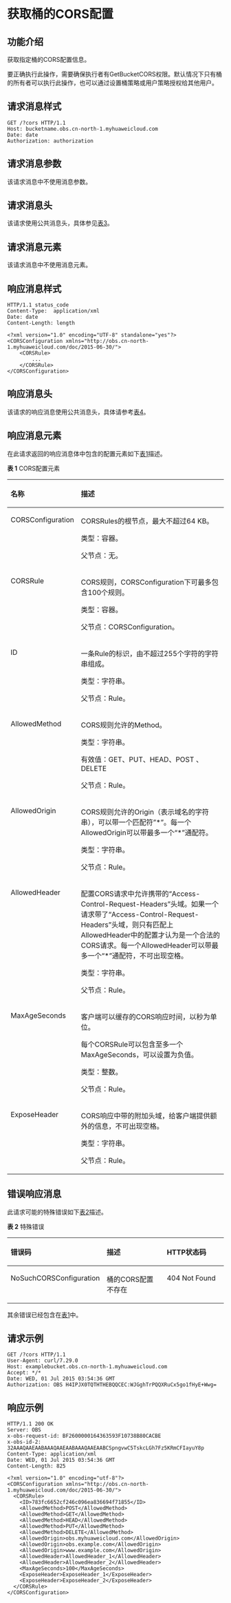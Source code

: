 # 获取桶的CORS配置<a name="ZH-CN_TOPIC_0100846771"></a>

## 功能介绍<a name="section5584184924715"></a>

获取指定桶的CORS配置信息。

要正确执行此操作，需要确保执行者有GetBucketCORS权限。默认情况下只有桶的所有者可以执行此操作，也可以通过设置桶策略或用户策略授权给其他用户。

## 请求消息样式<a name="section34774393"></a>

```
GET /?cors HTTP/1.1 
Host: bucketname.obs.cn-north-1.myhuaweicloud.com 
Date: date
Authorization: authorization
```

## 请求消息参数<a name="section44534087"></a>

该请求消息中不使用消息参数。

## 请求消息头<a name="section65262468"></a>

该请求使用公共消息头，具体参见[表3](REST-API介绍.md#table25197309)。

## 请求消息元素<a name="section50491305"></a>

该请求消息中不使用消息元素。

## 响应消息样式<a name="section51768568"></a>

```
HTTP/1.1 status_code
Content-Type:  application/xml 
Date: date
Content-Length: length

<?xml version="1.0" encoding="UTF-8" standalone="yes"?> 
<CORSConfiguration xmlns="http://obs.cn-north-1.myhuaweicloud.com/doc/2015-06-30/"> 
    <CORSRule> 
        ... 
    </CORSRule> 
</CORSConfiguration>
```

## 响应消息头<a name="section63263928"></a>

该请求的响应消息使用公共消息头，具体请参考[表4](REST-API介绍.md#d0e686)。

## 响应消息元素<a name="section32504443"></a>

在此请求返回的响应消息体中包含的配置元素如下[表1](#table2259502317110)描述。

**表 1**  CORS配置元素

<a name="table2259502317110"></a>
<table><thead align="left"><tr id="row663422"><th class="cellrowborder" valign="top" width="28.28%" id="mcps1.2.3.1.1"><p id="p53737197"><a name="p53737197"></a><a name="p53737197"></a>名称</p>
</th>
<th class="cellrowborder" valign="top" width="71.72%" id="mcps1.2.3.1.2"><p id="p57745689"><a name="p57745689"></a><a name="p57745689"></a>描述</p>
</th>
</tr>
</thead>
<tbody><tr id="row46889193"><td class="cellrowborder" valign="top" width="28.28%" headers="mcps1.2.3.1.1 "><p id="p39928261"><a name="p39928261"></a><a name="p39928261"></a>CORSConfiguration</p>
</td>
<td class="cellrowborder" valign="top" width="71.72%" headers="mcps1.2.3.1.2 "><p id="p12963734"><a name="p12963734"></a><a name="p12963734"></a>CORSRules的根节点，最大不超过64 KB。</p>
<p id="p49564750"><a name="p49564750"></a><a name="p49564750"></a>类型：容器。</p>
<p id="p43429572"><a name="p43429572"></a><a name="p43429572"></a>父节点：无。</p>
</td>
</tr>
<tr id="row55321833"><td class="cellrowborder" valign="top" width="28.28%" headers="mcps1.2.3.1.1 "><p id="p51883501"><a name="p51883501"></a><a name="p51883501"></a>CORSRule</p>
</td>
<td class="cellrowborder" valign="top" width="71.72%" headers="mcps1.2.3.1.2 "><p id="p41814016"><a name="p41814016"></a><a name="p41814016"></a>CORS规则，CORSConfiguration下可最多包含100个规则。</p>
<p id="p40781832"><a name="p40781832"></a><a name="p40781832"></a>类型：容器。</p>
<p id="p31492173"><a name="p31492173"></a><a name="p31492173"></a>父节点：CORSConfiguration。</p>
</td>
</tr>
<tr id="row14994104"><td class="cellrowborder" valign="top" width="28.28%" headers="mcps1.2.3.1.1 "><p id="p6562892"><a name="p6562892"></a><a name="p6562892"></a>ID</p>
</td>
<td class="cellrowborder" valign="top" width="71.72%" headers="mcps1.2.3.1.2 "><p id="p61832237"><a name="p61832237"></a><a name="p61832237"></a>一条Rule的标识，由不超过255个字符的字符串组成。</p>
<p id="p19619221"><a name="p19619221"></a><a name="p19619221"></a>类型：字符串。</p>
<p id="p42355266"><a name="p42355266"></a><a name="p42355266"></a>父节点：Rule。</p>
</td>
</tr>
<tr id="row45653075"><td class="cellrowborder" valign="top" width="28.28%" headers="mcps1.2.3.1.1 "><p id="p6911634"><a name="p6911634"></a><a name="p6911634"></a>AllowedMethod</p>
</td>
<td class="cellrowborder" valign="top" width="71.72%" headers="mcps1.2.3.1.2 "><p id="p22971514"><a name="p22971514"></a><a name="p22971514"></a>CORS规则允许的Method。</p>
<p id="p5417036"><a name="p5417036"></a><a name="p5417036"></a>类型：字符串。</p>
<p id="p48753330"><a name="p48753330"></a><a name="p48753330"></a>有效值：GET、PUT、HEAD、POST 、DELETE</p>
<p id="p36126787"><a name="p36126787"></a><a name="p36126787"></a>父节点：Rule。</p>
</td>
</tr>
<tr id="row56705634"><td class="cellrowborder" valign="top" width="28.28%" headers="mcps1.2.3.1.1 "><p id="p29753651"><a name="p29753651"></a><a name="p29753651"></a>AllowedOrigin</p>
</td>
<td class="cellrowborder" valign="top" width="71.72%" headers="mcps1.2.3.1.2 "><p id="p61235532"><a name="p61235532"></a><a name="p61235532"></a>CORS规则允许的Origin（表示域名的字符串），可以带一个匹配符”*”。每一个AllowedOrigin可以带最多一个“*”通配符。</p>
<p id="p14248884"><a name="p14248884"></a><a name="p14248884"></a>类型：字符串。</p>
<p id="p61131094"><a name="p61131094"></a><a name="p61131094"></a>父节点：Rule。</p>
</td>
</tr>
<tr id="row13308941"><td class="cellrowborder" valign="top" width="28.28%" headers="mcps1.2.3.1.1 "><p id="p4282435"><a name="p4282435"></a><a name="p4282435"></a>AllowedHeader</p>
</td>
<td class="cellrowborder" valign="top" width="71.72%" headers="mcps1.2.3.1.2 "><p id="p11332925"><a name="p11332925"></a><a name="p11332925"></a>配置CORS请求中允许携带的“Access-Control-Request-Headers”头域。如果一个请求带了“Access-Control-Request-Headers”头域，则只有匹配上AllowedHeader中的配置才认为是一个合法的CORS请求。每一个AllowedHeader可以带最多一个“*”通配符，不可出现空格。</p>
<p id="p34887463"><a name="p34887463"></a><a name="p34887463"></a>类型：字符串。</p>
<p id="p45551715"><a name="p45551715"></a><a name="p45551715"></a>父节点：Rule。</p>
</td>
</tr>
<tr id="row7312259"><td class="cellrowborder" valign="top" width="28.28%" headers="mcps1.2.3.1.1 "><p id="p55422103"><a name="p55422103"></a><a name="p55422103"></a>MaxAgeSeconds</p>
</td>
<td class="cellrowborder" valign="top" width="71.72%" headers="mcps1.2.3.1.2 "><p id="p60005388"><a name="p60005388"></a><a name="p60005388"></a>客户端可以缓存的CORS响应时间，以秒为单位。</p>
<p id="p3177586"><a name="p3177586"></a><a name="p3177586"></a>每个CORSRule可以包含至多一个MaxAgeSeconds，可以设置为负值。</p>
<p id="p28598282"><a name="p28598282"></a><a name="p28598282"></a>类型：整数。</p>
<p id="p56057947"><a name="p56057947"></a><a name="p56057947"></a>父节点：Rule。</p>
</td>
</tr>
<tr id="row34759480"><td class="cellrowborder" valign="top" width="28.28%" headers="mcps1.2.3.1.1 "><p id="p64054462"><a name="p64054462"></a><a name="p64054462"></a>ExposeHeader</p>
</td>
<td class="cellrowborder" valign="top" width="71.72%" headers="mcps1.2.3.1.2 "><p id="p21028933"><a name="p21028933"></a><a name="p21028933"></a>CORS响应中带的附加头域，给客户端提供额外的信息，不可出现空格。</p>
<p id="p55042672"><a name="p55042672"></a><a name="p55042672"></a>类型：字符串。</p>
<p id="p25622004"><a name="p25622004"></a><a name="p25622004"></a>父节点：Rule。</p>
</td>
</tr>
</tbody>
</table>

## 错误响应消息<a name="section24104539"></a>

此请求可能的特殊错误如下[表2](#table2262289217914)描述。

**表 2**  特殊错误

<a name="table2262289217914"></a>
<table><thead align="left"><tr id="row19846403"><th class="cellrowborder" valign="top" width="33.33333333333333%" id="mcps1.2.4.1.1"><p id="p64054849"><a name="p64054849"></a><a name="p64054849"></a>错误码</p>
</th>
<th class="cellrowborder" valign="top" width="33.33333333333333%" id="mcps1.2.4.1.2"><p id="p21060291"><a name="p21060291"></a><a name="p21060291"></a>描述</p>
</th>
<th class="cellrowborder" valign="top" width="33.33333333333333%" id="mcps1.2.4.1.3"><p id="p28162034"><a name="p28162034"></a><a name="p28162034"></a>HTTP状态码</p>
</th>
</tr>
</thead>
<tbody><tr id="row66532277"><td class="cellrowborder" valign="top" width="33.33333333333333%" headers="mcps1.2.4.1.1 "><p id="p20405365"><a name="p20405365"></a><a name="p20405365"></a>NoSuchCORSConfiguration</p>
</td>
<td class="cellrowborder" valign="top" width="33.33333333333333%" headers="mcps1.2.4.1.2 "><p id="p42221849"><a name="p42221849"></a><a name="p42221849"></a>桶的CORS配置不存在</p>
</td>
<td class="cellrowborder" valign="top" width="33.33333333333333%" headers="mcps1.2.4.1.3 "><p id="p64526602"><a name="p64526602"></a><a name="p64526602"></a>404 Not Found</p>
</td>
</tr>
</tbody>
</table>

其余错误已经包含在[表1](错误码列表.md#d0e843)中。

## 请求示例<a name="section14482163815396"></a>

```
GET /?cors HTTP/1.1
User-Agent: curl/7.29.0
Host: examplebucket.obs.cn-north-1.myhuaweicloud.com
Accept: */*
Date: WED, 01 Jul 2015 03:54:36 GMT
Authorization: OBS H4IPJX0TQTHTHEBQQCEC:WJGghTrPQQXRuCx5go1fHyE+Wwg=
```

## 响应示例<a name="section76081155815"></a>

```
HTTP/1.1 200 OK
Server: OBS
x-obs-request-id: BF2600000164363593F10738B80CACBE
x-obs-id-2: 32AAAQAAEAABAAAQAAEAABAAAQAAEAABCSpngvwC5TskcLGh7Fz5KRmCFIayuY8p
Content-Type: application/xml
Date: WED, 01 Jul 2015 03:54:36 GMT
Content-Length: 825

<?xml version="1.0" encoding="utf-8"?> 
<CORSConfiguration xmlns="http://obs.cn-north-1.myhuaweicloud.com/doc/2015-06-30/"> 
  <CORSRule> 
    <ID>783fc6652cf246c096ea836694f71855</ID>  
    <AllowedMethod>POST</AllowedMethod>  
    <AllowedMethod>GET</AllowedMethod>  
    <AllowedMethod>HEAD</AllowedMethod>  
    <AllowedMethod>PUT</AllowedMethod>  
    <AllowedMethod>DELETE</AllowedMethod>  
    <AllowedOrigin>obs.myhuaweicloud.com</AllowedOrigin>  
    <AllowedOrigin>obs.example.com</AllowedOrigin>  
    <AllowedOrigin>www.example.com</AllowedOrigin>  
    <AllowedHeader>AllowedHeader_1</AllowedHeader>  
    <AllowedHeader>AllowedHeader_2</AllowedHeader>  
    <MaxAgeSeconds>100</MaxAgeSeconds>  
    <ExposeHeader>ExposeHeader_1</ExposeHeader>  
    <ExposeHeader>ExposeHeader_2</ExposeHeader> 
  </CORSRule>
</CORSConfiguration>
```

